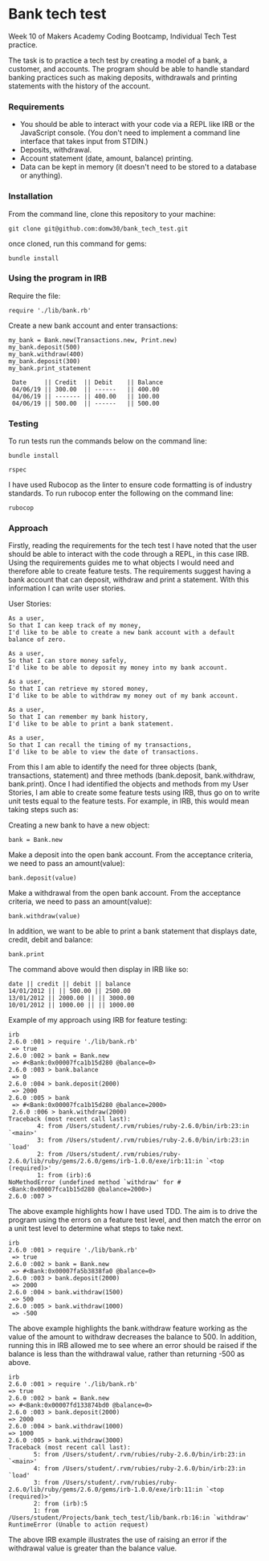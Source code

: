 # Bank tech test

Week 10 of Makers Academy Coding Bootcamp, Individual Tech Test practice.

The task is to practice a tech test by creating a model of a bank, a customer, and accounts. The program should be able to handle standard banking practices such as making deposits, withdrawals and printing statements with the history of the account.

### Requirements

* You should be able to interact with your code via a REPL like IRB or the JavaScript console.  (You don't need to implement a command line interface that takes input from STDIN.)
* Deposits, withdrawal.
* Account statement (date, amount, balance) printing.
* Data can be kept in memory (it doesn't need to be stored to a database or anything).

###  Installation

From the command line, clone this repository to your machine:
```
git clone git@github.com:domw30/bank_tech_test.git
```
once cloned, run this command for gems:
```
bundle install
```

### Using the program in IRB

Require the file:
```
require './lib/bank.rb'
```
Create a new bank account and enter transactions:
```
my_bank = Bank.new(Transactions.new, Print.new)
my_bank.deposit(500)
my_bank.withdraw(400)
my_bank.deposit(300)
my_bank.print_statement

 Date     || Credit  || Debit    || Balance
 04/06/19 || 300.00  || ------   || 400.00
 04/06/19 || ------- || 400.00   || 100.00
 04/06/19 || 500.00  || ------   || 500.00
```

### Testing

To run tests run the commands below on the command line:
```
bundle install
```
```
rspec
```
I have used Rubocop as the linter to ensure code formatting is of industry standards. To run rubocop enter the following on the command line:
```
rubocop
```

### Approach

Firstly, reading the requirements for the tech test I have noted that the user should be able to interact with the code through a REPL, in this case IRB. Using the requirements guides me to what objects I would need and therefore able to create feature tests. The requirements suggest having a bank account that can deposit, withdraw and print a statement. With this information I can write user stories.

User Stories:
```
As a user,
So that I can keep track of my money,
I'd like to be able to create a new bank account with a default balance of zero.
```
```
As a user,
So that I can store money safely,
I'd like to be able to deposit my money into my bank account.
```
```
As a user,
So that I can retrieve my stored money,
I'd like to be able to withdraw my money out of my bank account.
```
```
As a user,
So that I can remember my bank history,
I'd like to be able to print a bank statement.
```
```
As a user,
So that I can recall the timing of my transactions,
I'd like to be able to view the date of transactions.
```

From this I am able to identify the need for three objects (bank, transactions, statement) and three methods (bank.deposit, bank.withdraw, bank.print). Once I had identified the objects and methods from my User Stories, I am able to create some feature tests using IRB, thus go on to write unit tests equal to the feature tests.
For example, in IRB, this would mean taking steps such as:

Creating a new bank to have a new object:
```
bank = Bank.new
```
Make a deposit into the open bank account. From the acceptance criteria, we need to pass an amount(value):
```
bank.deposit(value)
```
Make a withdrawal from the open bank account. From the acceptance criteria, we need to pass an amount(value):
```
bank.withdraw(value)
```
In addition, we want to be able to print a bank statement that displays date, credit, debit and balance:
```
bank.print
```
The command above would then display in IRB like so:
```
date || credit || debit || balance
14/01/2012 || || 500.00 || 2500.00
13/01/2012 || 2000.00 || || 3000.00
10/01/2012 || 1000.00 || || 1000.00
```

Example of my approach using IRB for feature testing:

```
irb
2.6.0 :001 > require './lib/bank.rb'
 => true
2.6.0 :002 > bank = Bank.new
 => #<Bank:0x00007fca1b15d280 @balance=0>
2.6.0 :003 > bank.balance
 => 0
2.6.0 :004 > bank.deposit(2000)
 => 2000
2.6.0 :005 > bank
 => #<Bank:0x00007fca1b15d280 @balance=2000>
 2.6.0 :006 > bank.withdraw(2000)
Traceback (most recent call last):
        4: from /Users/student/.rvm/rubies/ruby-2.6.0/bin/irb:23:in `<main>'
        3: from /Users/student/.rvm/rubies/ruby-2.6.0/bin/irb:23:in `load'
        2: from /Users/student/.rvm/rubies/ruby-2.6.0/lib/ruby/gems/2.6.0/gems/irb-1.0.0/exe/irb:11:in `<top (required)>'
        1: from (irb):6
NoMethodError (undefined method `withdraw' for #<Bank:0x00007fca1b15d280 @balance=2000>)
2.6.0 :007 >
```
The above example highlights how I have used TDD. The aim is to drive the program using the errors on a feature test level, and then match the error on a unit test level to determine what steps to take next.
```
irb
2.6.0 :001 > require './lib/bank.rb'
 => true
2.6.0 :002 > bank = Bank.new
 => #<Bank:0x00007fa5b3838fa0 @balance=0>
2.6.0 :003 > bank.deposit(2000)
 => 2000
2.6.0 :004 > bank.withdraw(1500)
 => 500
2.6.0 :005 > bank.withdraw(1000)
 => -500
 ```
 The above example highlights the bank.withdraw feature working as the value of the amount to withdraw decreases the balance to 500. In addition, running this in IRB allowed me to see where an error should be raised if the balance is less than the withdrawal value, rather than returning -500 as above.
 ```
 irb
2.6.0 :001 > require './lib/bank.rb'
 => true
2.6.0 :002 > bank = Bank.new
 => #<Bank:0x00007fd133874bd0 @balance=0>
2.6.0 :003 > bank.deposit(2000)
 => 2000
2.6.0 :004 > bank.withdraw(1000)
 => 1000
2.6.0 :005 > bank.withdraw(3000)
Traceback (most recent call last):
        5: from /Users/student/.rvm/rubies/ruby-2.6.0/bin/irb:23:in `<main>'
        4: from /Users/student/.rvm/rubies/ruby-2.6.0/bin/irb:23:in `load'
        3: from /Users/student/.rvm/rubies/ruby-2.6.0/lib/ruby/gems/2.6.0/gems/irb-1.0.0/exe/irb:11:in `<top (required)>'
        2: from (irb):5
        1: from /Users/student/Projects/bank_tech_test/lib/bank.rb:16:in `withdraw'
RuntimeError (Unable to action request)
```
The above IRB example illustrates the use of raising an error if the withdrawal value is greater than the balance value.
